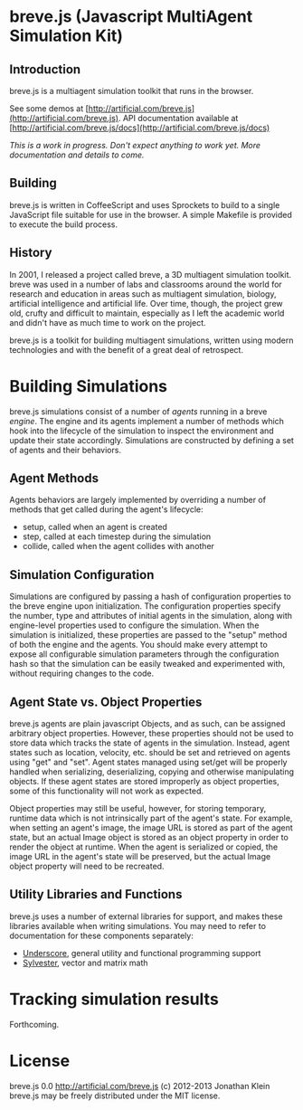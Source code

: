 breve.js (Javascript MultiAgent Simulation Kit)
==============================================

## Introduction ##

breve.js is a multiagent simulation toolkit that runs in the browser.

See some demos at [http://artificial.com/breve.js](http://artificial.com/breve.js).  API documentation available at [http://artificial.com/breve.js/docs](http://artificial.com/breve.js/docs)

*This is a work in progress.  Don't expect anything to work yet.  More documentation and details to come.*

## Building ##

breve.js is written in CoffeeScript and uses Sprockets to build to a single JavaScript file suitable for use in the browser.  A simple Makefile is provided to execute the build process.

## History ##

In 2001, I released a project called breve, a 3D multiagent simulation toolkit.  breve was used in a number of labs and classrooms around the world for research and education in areas such as multiagent simulation, biology, artificial intelligence and artificial life.  Over time, though, the project grew old, crufty and difficult to maintain, especially as I left the academic world and didn't have as much time to work on the project.

breve.js is a toolkit for building multiagent simulations, written using modern technologies and with the benefit of a great deal of retrospect.

# Building Simulations

breve.js simulations consist of a number of *agents* running in a breve *engine*.  The engine and its agents implement a number of methods which hook into the lifecycle of the simulation to inspect the environment and update their state accordingly.  Simulations are constructed by defining a set of agents and their behaviors.

## Agent Methods ##

Agents behaviors are largely implemented by overriding a number of methods that get called during the agent's lifecycle:
* setup, called when an agent is created
* step, called at each timestep during the simulation
* collide, called when the agent collides with another

## Simulation Configuration ##

Simulations are configured by passing a hash of configuration properties to the breve engine upon initialization.  The configuration properties specify the number, type and attributes of initial agents in the simulation, along with engine-level properties used to configure the simulation.  When the simulation is initialized, these properties are passed to the "setup" method of both the engine and the agents.  You should make every attempt to expose all configurable simulation parameters through the configuration hash so that the simulation can be easily tweaked and experimented with, without requiring changes to the code.

## Agent State vs. Object Properties ##

breve.js agents are plain javascript Objects, and as such, can be assigned arbitrary object properties.  However, these properties should not be used to store data which tracks the state of agents in the simulation.  Instead, agent states such as location, velocity, etc. should be set and retrieved on agents using "get" and "set".  Agent states managed using set/get will be properly handled when serializing, deserializing, copying and otherwise manipulating objects.  If these agent states are stored improperly as object properties, some of this functionality will not work as expected.

Object properties may still be useful, however, for storing temporary, runtime data which is not intrinsically part of the agent's state.  For example, when setting an agent's image, the image URL is stored as part of the agent state, but an actual Image object is stored as an object property in order to render the object at runtime.  When the agent is serialized or copied, the image URL in the agent's state will be preserved, but the actual Image object property will need to be recreated. 


## Utility Libraries and Functions ##

breve.js uses a number of external libraries for support, and makes these libraries available when writing simulations.  You may need to refer to documentation for these components separately:

* [Underscore](http://underscorejs.org/), general utility and functional programming support
* [Sylvester](http://sylvester.jcoglan.com/), vector and matrix math

# Tracking simulation results

Forthcoming.

# License

breve.js 0.0
http://artificial.com/breve.js
(c) 2012-2013 Jonathan Klein
breve.js may be freely distributed under the MIT license.
